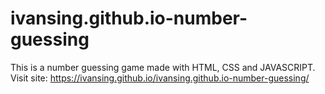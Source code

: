 # ivansing.github.io-number-guessing
This is a number guessing game made with HTML, CSS and JAVASCRIPT. Visit site: https://ivansing.github.io/ivansing.github.io-number-guessing/
